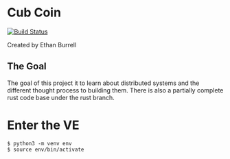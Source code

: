 # Cub Coin

[![Build Status](https://travis-ci.com/ethanburrell/cub-coin.svg?branch=master)](https://travis-ci.com/ethanburrell/cub-coin)


Created by Ethan Burrell

## The Goal

The goal of this project it to learn about distributed systems and the different thought process to building them. There is also a partially complete rust code base under the rust branch.



# Enter the VE
```
$ python3 -m venv env
$ source env/bin/activate
```
